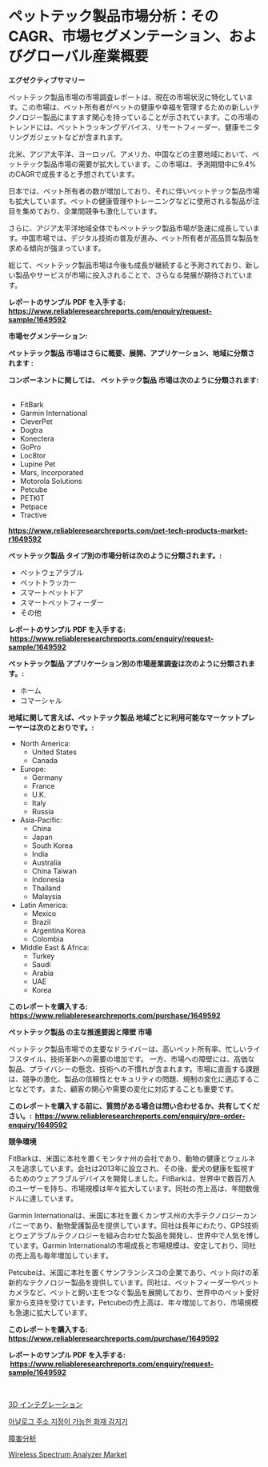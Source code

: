 <p><h1>ペットテック製品市場分析：そのCAGR、市場セグメンテーション、およびグローバル産業概要</h1></p><p><strong>エグゼクティブサマリー</strong></p>
<p><p>ペットテック製品市場の市場調査レポートは、現在の市場状況に特化しています。この市場は、ペット所有者がペットの健康や幸福を管理するための新しいテクノロジー製品にますます関心を持っていることが示されています。この市場のトレンドには、ペットトラッキングデバイス、リモートフィーダー、健康モニタリングガジェットなどが含まれます。</p><p>北米、アジア太平洋、ヨーロッパ、アメリカ、中国などの主要地域において、ペットテック製品市場の需要が拡大しています。この市場は、予測期間中に9.4%のCAGRで成長すると予想されています。</p><p>日本では、ペット所有者の数が増加しており、それに伴いペットテック製品市場も拡大しています。ペットの健康管理やトレーニングなどに使用される製品が注目を集めており、企業間競争も激化しています。</p><p>さらに、アジア太平洋地域全体でもペットテック製品市場が急速に成長しています。中国市場では、デジタル技術の普及が進み、ペット所有者が高品質な製品を求める傾向が強まっています。</p><p>総じて、ペットテック製品市場は今後も成長が継続すると予測されており、新しい製品やサービスが市場に投入されることで、さらなる発展が期待されています。</p></p>
<p><strong>レポートのサンプル PDF を入手する: <a href="https://www.reliableresearchreports.com/enquiry/request-sample/1649592">https://www.reliableresearchreports.com/enquiry/request-sample/1649592</a></strong></p>
<p><strong>市場セグメンテーション:</strong></p>
<p><strong> ペットテック製品 市場はさらに概要、展開、アプリケーション、地域に分類されます :</strong></p>
<p><strong>コンポーネントに関しては、 ペットテック製品 市場は次のように分類されます: &nbsp;</strong></p>
<p><ul><li>FitBark</li><li>Garmin International</li><li>CleverPet</li><li>Dogtra</li><li>Konectera</li><li>GoPro</li><li>Loc8tor</li><li>Lupine Pet</li><li>Mars, Incorporated</li><li>Motorola Solutions</li><li>Petcube</li><li>PETKIT</li><li>Petpace</li><li>Tractive</li></ul></p>
<p><strong><a href="https://www.reliableresearchreports.com/pet-tech-products-market-r1649592">https://www.reliableresearchreports.com/pet-tech-products-market-r1649592</a></strong></p>
<p><strong> ペットテック製品 タイプ別の市場分析は次のように分類されます。:</strong></p>
<p><ul><li>ペットウェアラブル</li><li>ペットトラッカー</li><li>スマートペットドア</li><li>スマートペットフィーダー</li><li>その他</li></ul></p>
<p><strong>レポートのサンプル PDF を入手する: &nbsp;<a href="https://www.reliableresearchreports.com/enquiry/request-sample/1649592">https://www.reliableresearchreports.com/enquiry/request-sample/1649592</a></strong></p>
<p><strong> ペットテック製品 アプリケーション別の市場産業調査は次のように分類されます。:</strong></p>
<p><ul><li>ホーム</li><li>コマーシャル</li></ul></p>
<p><strong>地域に関して言えば、ペットテック製品 地域ごとに利用可能なマーケットプレーヤーは次のとおりです。:</strong></p>
<p><ul>
    <li>
        North America:
        <ul>
            <li>United States</li>
            <li>Canada</li>
        </ul>
    </li>
    <li>
        Europe:
        <ul>
            <li>Germany</li>
            <li>France</li>
            <li>U.K.</li>
            <li>Italy</li>
            <li>Russia</li>
        </ul>
    </li>
    <li>
        Asia-Pacific:
        <ul>
            <li>China</li>
            <li>Japan</li>
            <li>South Korea</li>
            <li>India</li>
            <li>Australia</li>
            <li>China Taiwan</li>
            <li>Indonesia</li>
            <li>Thailand</li>
            <li>Malaysia</li>
        </ul>
    </li>
    <li>
        Latin America:
        <ul>
            <li>Mexico</li>
            <li>Brazil</li>
            <li>Argentina Korea</li>
            <li>Colombia</li>
        </ul>
    </li>
    <li>
        Middle East & Africa:
        <ul>
            <li>Turkey</li>
            <li>Saudi</li>
            <li>Arabia</li>
            <li>UAE</li>
            <li>Korea</li>
        </ul>
    </li>
    </ul></p>
<p><strong>このレポートを購入する: &nbsp;<a href="https://www.reliableresearchreports.com/purchase/1649592">https://www.reliableresearchreports.com/purchase/1649592</a></strong></p>
<p><strong>ペットテック製品 の主な推進要因と障壁 市場</strong></p>
<p><p>ペットテック製品市場での主要なドライバーは、高いペット所有率、忙しいライフスタイル、技術革新への需要の増加です。 一方、市場への障壁には、高価な製品、プライバシーの懸念、技術への不慣れが含まれます。市場に直面する課題は、競争の激化、製品の信頼性とセキュリティの問題、規制の変化に適応することなどです。また、顧客の関心や需要の変化に対応することも重要です。</p></p>
<p><strong>このレポートを購入する前に、質問がある場合は問い合わせるか、共有してください。:&nbsp; <a href="https://www.reliableresearchreports.com/enquiry/pre-order-enquiry/1649592">https://www.reliableresearchreports.com/enquiry/pre-order-enquiry/1649592</a></strong></p>
<p><strong>競争環境</strong></p>
<p><p>FitBarkは、米国に本社を置くモンタナ州の会社であり、動物の健康とウェルネスを追求しています。会社は2013年に設立され、その後、愛犬の健康を監視するためのウェアラブルデバイスを開発しました。FitBarkは、世界中で数百万人のユーザーを持ち、市場規模は年々拡大しています。同社の売上高は、年間数億ドルに達しています。</p><p>Garmin Internationalは、米国に本社を置くカンザス州の大手テクノロジーカンパニーであり、動物愛護製品を提供しています。同社は長年にわたり、GPS技術とウェアラブルテクノロジーを組み合わせた製品を開発し、世界中で人気を博しています。Garmin Internationalの市場成長と市場規模は、安定しており、同社の売上高も毎年増加しています。</p><p>Petcubeは、米国に本社を置くサンフランシスコの企業であり、ペット向けの革新的なテクノロジー製品を提供しています。同社は、ペットフィーダーやペットカメラなど、ペットと飼い主をつなぐ製品を展開しており、世界中のペット愛好家から支持を受けています。Petcubeの売上高は、年々増加しており、市場規模も急速に拡大しています。</p></p>
<p><strong>このレポートを購入する: &nbsp; <a href="https://www.reliableresearchreports.com/purchase/1649592">https://www.reliableresearchreports.com/purchase/1649592</a></strong></p>
<p><strong>レポートのサンプル PDF を入手する: &nbsp;<a href="https://www.reliableresearchreports.com/enquiry/request-sample/1649592">https://www.reliableresearchreports.com/enquiry/request-sample/1649592</a></strong><strong></strong></p>
<p>&nbsp;</p>
<p><p><a href="https://medium.com/@reyeshowell66/3d%E3%82%A4%E3%83%B3%E3%83%86%E3%82%B0%E3%83%AC%E3%83%BC%E3%82%B7%E3%83%A7%E3%83%B3%E5%B8%82%E5%A0%B4%E3%81%AE%E8%A6%8F%E6%A8%A1%E3%81%A8%E5%B8%82%E5%A0%B4%E5%8B%95%E5%90%91-%E5%AE%8C%E5%85%A8%E3%81%AA%E6%A5%AD%E7%95%8C%E6%A6%82%E8%A6%81-2024%E5%B9%B4%E3%81%8B%E3%82%892031%E5%B9%B4%E3%81%BE%E3%81%A7-1448919a0d6f">3D インテグレーション</a></p><p><a href="https://github.com/darrellockm3ytan895656/Market-Research-Report-List-1/blob/main/634837726228.md">아날로그 주소 지정이 가능한 화재 감지기</a></p><p><a href="https://medium.com/@s.guest01/%E6%95%85%E9%9A%9C%E5%88%86%E6%9E%90%E5%B8%82%E5%A0%B4-2031%E5%B9%B4%E3%81%BE%E3%81%A7%E3%81%AE%E3%83%88%E3%83%AC%E3%83%B3%E3%83%89-%E4%BA%88%E6%B8%AC-%E7%AB%B6%E4%BA%89%E5%88%86%E6%9E%90-9b7b095bf06a">障害分析</a></p><p><a href="https://github.com/Sinjinluong3e0awx2m195k76/Market-Research-Report-List-2/blob/main/wireless-spectrum-analyzer-market.md">Wireless Spectrum Analyzer Market</a></p></p>